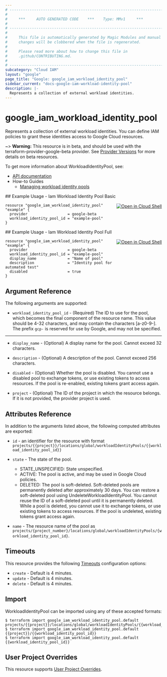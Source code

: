 ```yaml
---
# ----------------------------------------------------------------------------
#
#     ***     AUTO GENERATED CODE    ***    Type: MMv1     ***
#
# ----------------------------------------------------------------------------
#
#     This file is automatically generated by Magic Modules and manual
#     changes will be clobbered when the file is regenerated.
#
#     Please read more about how to change this file in
#     .github/CONTRIBUTING.md.
#
# ----------------------------------------------------------------------------
subcategory: "Cloud IAM"
layout: "google"
page_title: "Google: google_iam_workload_identity_pool"
sidebar_current: "docs-google-iam-workload-identity-pool"
description: |-
  Represents a collection of external workload identities.
---
```


# google\_iam\_workload\_identity\_pool

Represents a collection of external workload identities. You can define IAM policies to
grant these identities access to Google Cloud resources.

~> **Warning:** This resource is in beta, and should be used with the terraform-provider-google-beta provider.
See [Provider Versions](https://terraform.io/docs/providers/google/guides/provider_versions.html) for more details on beta resources.

To get more information about WorkloadIdentityPool, see:

* [API documentation](https://cloud.google.com/iam/docs/reference/rest/v1beta/projects.locations.workloadIdentityPools)
* How-to Guides
    * [Managing workload identity pools](https://cloud.google.com/iam/docs/manage-workload-identity-pools-providers#pools)

<div class = "oics-button" style="float: right; margin: 0 0 -15px">
  <a href="https://console.cloud.google.com/cloudshell/open?cloudshell_git_repo=https%3A%2F%2Fgithub.com%2Fterraform-google-modules%2Fdocs-examples.git&cloudshell_working_dir=iam_workload_identity_pool_basic&cloudshell_image=gcr.io%2Fgraphite-cloud-shell-images%2Fterraform%3Alatest&open_in_editor=main.tf&cloudshell_print=.%2Fmotd&cloudshell_tutorial=.%2Ftutorial.md" target="_blank">
    <img alt="Open in Cloud Shell" src="//gstatic.com/cloudssh/images/open-btn.svg" style="max-height: 44px; margin: 32px auto; max-width: 100%;">
  </a>
</div>
## Example Usage - Iam Workload Identity Pool Basic


```hcl
resource "google_iam_workload_identity_pool" "example" {
  provider                  = google-beta
  workload_identity_pool_id = "example-pool"
}
```
<div class = "oics-button" style="float: right; margin: 0 0 -15px">
  <a href="https://console.cloud.google.com/cloudshell/open?cloudshell_git_repo=https%3A%2F%2Fgithub.com%2Fterraform-google-modules%2Fdocs-examples.git&cloudshell_working_dir=iam_workload_identity_pool_full&cloudshell_image=gcr.io%2Fgraphite-cloud-shell-images%2Fterraform%3Alatest&open_in_editor=main.tf&cloudshell_print=.%2Fmotd&cloudshell_tutorial=.%2Ftutorial.md" target="_blank">
    <img alt="Open in Cloud Shell" src="//gstatic.com/cloudssh/images/open-btn.svg" style="max-height: 44px; margin: 32px auto; max-width: 100%;">
  </a>
</div>
## Example Usage - Iam Workload Identity Pool Full


```hcl
resource "google_iam_workload_identity_pool" "example" {
  provider                  = google-beta
  workload_identity_pool_id = "example-pool"
  display_name              = "Name of pool"
  description               = "Identity pool for automated test"
  disabled                  = true
}
```

## Argument Reference

The following arguments are supported:


* `workload_identity_pool_id` -
  (Required)
  The ID to use for the pool, which becomes the final component of the resource name. This
  value should be 4-32 characters, and may contain the characters [a-z0-9-]. The prefix
  `gcp-` is reserved for use by Google, and may not be specified.


- - -


* `display_name` -
  (Optional)
  A display name for the pool. Cannot exceed 32 characters.

* `description` -
  (Optional)
  A description of the pool. Cannot exceed 256 characters.

* `disabled` -
  (Optional)
  Whether the pool is disabled. You cannot use a disabled pool to exchange tokens, or use
  existing tokens to access resources. If the pool is re-enabled, existing tokens grant
  access again.

* `project` - (Optional) The ID of the project in which the resource belongs.
    If it is not provided, the provider project is used.


## Attributes Reference

In addition to the arguments listed above, the following computed attributes are exported:

* `id` - an identifier for the resource with format `projects/{{project}}/locations/global/workloadIdentityPools/{{workload_identity_pool_id}}`

* `state` -
  The state of the pool.
  * STATE_UNSPECIFIED: State unspecified.
  * ACTIVE: The pool is active, and may be used in Google Cloud policies.
  * DELETED: The pool is soft-deleted. Soft-deleted pools are permanently deleted after
    approximately 30 days. You can restore a soft-deleted pool using
    UndeleteWorkloadIdentityPool. You cannot reuse the ID of a soft-deleted pool until it is
    permanently deleted. While a pool is deleted, you cannot use it to exchange tokens, or
    use existing tokens to access resources. If the pool is undeleted, existing tokens grant
    access again.

* `name` -
  The resource name of the pool as
  `projects/{project_number}/locations/global/workloadIdentityPools/{workload_identity_pool_id}`.


## Timeouts

This resource provides the following
[Timeouts](/docs/configuration/resources.html#timeouts) configuration options:

- `create` - Default is 4 minutes.
- `update` - Default is 4 minutes.
- `delete` - Default is 4 minutes.

## Import


WorkloadIdentityPool can be imported using any of these accepted formats:

```
$ terraform import google_iam_workload_identity_pool.default projects/{{project}}/locations/global/workloadIdentityPools/{{workload_identity_pool_id}}
$ terraform import google_iam_workload_identity_pool.default {{project}}/{{workload_identity_pool_id}}
$ terraform import google_iam_workload_identity_pool.default {{workload_identity_pool_id}}
```

## User Project Overrides

This resource supports [User Project Overrides](https://www.terraform.io/docs/providers/google/guides/provider_reference.html#user_project_override).
